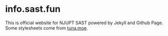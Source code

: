 # info.sast.fun

This is official website for NJUPT SAST powered by Jekyll and Github Page.
Some stylesheets come from [tuna.moe](https://tuna.moe).